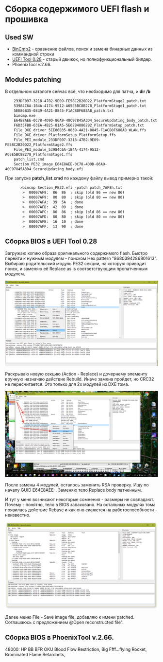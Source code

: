 # Сборка содержимого UEFI flash и прошивка

## Used SW

- [BinCmp2](https://sourceforge.net/projects/bincmp/files/bincmp2/bincmp%202.9.0/) - сравнение файлов, поиск и замена бинарных данных из коммандной строки
- [UEFI Tool 0.28](https://github.com/LongSoft/UEFITool/releases/tag/0.28.0) - старый движок, но полнофункциональный билдер.
- PhoenixTool v.2.66.


## Modules patching

В отдельном каталоге сейчас всё, что необходимо для патча, **&gt; dir /b**

		233DF097-3218-47B2-9E09-FE58C2B20D22_PlatformStage2_patch.txt
		53984C6A-1B4A-4174-9512-A65E5BC8B278_PlatformStage1_patch.txt
		5EE86B35-0839-4A21-8845-F1ACB0F688AB_patch.txt
		bincmp.exe
		E64E8AEE-0C78-4D9D-86A9-40C97845A3D4_SecureUpdating_body_patch.txt
		F6D35FBB-63EA-4B25-81A5-5E62B4886292_PlatformSetup_patch.txt
		File_DXE_driver_5EE86B35-0839-4A21-8845-F1ACB0F688AB_WLAN.ffs
		File_DXE_driver_PlatformSetup_PlatformSetup.ffs
		File_PEI_module_233DF097-3218-47B2-9E09-FE58C2B20D22_PlatformStage2.ffs
		File_PEI_module_53984C6A-1B4A-4174-9512-A65E5BC8B278_PlatformStage1.ffs
		patch_list.cmd
		Section_PE32_image_E64E8AEE-0C78-4D9D-86A9-40C97845A3D4_SecureUpdating_body.efi

При запуске **patch_list.cmd** по каждому файлу вывод примерно такой:

		   >bincmp Section_PE32.efi -patch patch_7AF8h.txt
			>  00007AF8:  86  86  ; skip (old 86 == new 86)
			>  00007AF9:  80  80  ; skip (old 80 == new 80)
			>  00007AFA:  39  5A  ; done
			>  00007AFB:  42  09  ; done
			>  00007AFC:  86  86  ; skip (old 86 == new 86)
			>  00007AFD:  80  80  ; skip (old 80 == new 80)
			>  00007AFE:  16  10  ; done
			>  00007AFF:  13  90  ; done


## Сборка BIOS в UEFI Tool 0.28

Загружаю копию образа оригинального содержимого flash. Быстро перейти к нужным модулям - поиском Hex pattern "8680394286801613". Выбираю родительский модуль РЕ32 секции, на которую приводит поиск, и заменяю её Replace as is соответствующим пропатченным модулем.

![2021-03-11_12-56-17.png](/pix/2021-03-11_12-56-17.png)

Раскрываю новую секцию (Action - Replace) и дочернему элементу вручную назначаю действие Rebuild. Иначе замена пройдет, но CRC32 не пересчитается. Это только для 2х модулей из DXE тома.

![2021-03-11_13-21-06.png](/pix/2021-03-11_13-21-06.png)

После замены 4 модулей, осталось заменить RSA проверку. Ищу по началу GUID E64E8AEE-. Заменяю тело Replace body патченным.

И тут у меня возникают некоторые сомнения - размеры не совпадают. Почему - понятно, тело в BIOS запаковано. На остальных модулях тома появилась действие Rebase и как оно скажется на работоспособности - неизвестно.

![2021-03-11_13-01-49.png](/pix/2021-03-11_13-01-49.png)

Далее меню File - Save image file, добавляю к имени patched. Соглашаюсь с предложением @Open reconstructed file".



## Сборка BIOS в PhoenixTool v.2.66.

48000: HP BB BFR OKU
Blood Flow Restriction, Big Ffff...flying Rocket, Brominated Flame Retardants, 





